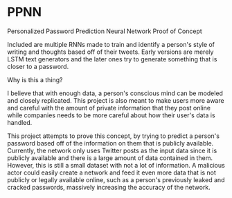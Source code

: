 # PPNN
Personalized Password Prediction Neural Network Proof of Concept

Included are multiple RNNs made to train and identify a person's style of writing and thoughts based off of their tweets. Early versions are merely LSTM text generators and the later ones try to generate something that is closer to a password.

Why is this a thing?

I believe that with enough data, a person's conscious mind can be modeled and closely replicated. This project is also meant to make users more aware and careful with the amount of private information that they post online while companies needs to be more careful about how their user's data is handled.

This project attempts to prove this concept, by trying to predict a person's password based off of the information on them that is publicly available. Currently, the network only uses Twitter posts as the input data since it is publicly available and there is a large amount of data contained in them. However, this is still a small dataset with not a lot of information. A malicious actor could easily create a network and feed it even more data that is not publicly or legally available online, such as a person's previously leaked and cracked passwords, massively increasing the accuracy of the network.
